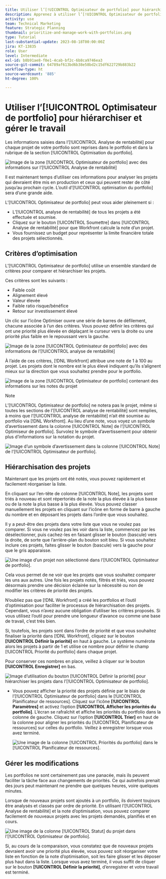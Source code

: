 ```yaml
---
title: Utiliser l’[!UICONTROL Optimisateur de portfolio] pour hiérarchiser et gérer le travail
description: Apprenez à utiliser l’[!UICONTROL Optimisateur de portfolio] pour hiérarchiser et gérer les projets au sein d’un portfolio.
activity: use
team: Technical Marketing
feature: Strategic Planning
thumbnail: prioritize-and-manage-work-with-portfolios.png
type: Tutorial
last-substantial-update: 2023-08-18T00:00:00Z
jira: KT-13835
role: User
level: Intermediate
exl-id: b8b91ae8-f0e1-4cab-bf2c-6b8ca9746ea3
source-git-commit: 64789af613bd6b38e58bd2c15df622729b883b22
workflow-type: ht
source-wordcount: '885'
ht-degree: 100%

---
```


# Utiliser l’[!UICONTROL Optimisateur de portfolio] pour hiérarchiser et gérer le travail

Les informations saisies dans l’[!UICONTROL Analyse de rentabilité] pour chaque projet de votre portfolio sont reprises dans le portfolio et dans la rubrique de la section [!UICONTROL Optimisation du portfolio].

![Image de la zone [!UICONTROL Optimisateur de portfolio] avec des informations sur l’[!UICONTROL Analyse de rentabilité]](assets/10-portfolio-management9.png)

Il est maintenant temps d’utiliser ces informations pour analyser les projets qui devraient être mis en production et ceux qui peuvent rester de côté jusqu’au prochain cycle. L’outil d’[!UICONTROL optimisation du portfolio] sera d’une grande aide.

L’[!UICONTROL Optimisateur de portfolio] peut vous aider pleinement si :

* L’[!UICONTROL analyse de rentabilité] de tous les projets a été effectuée et soumise.
* Cliquez sur le bouton [!UICONTROL Soumettre] dans [!UICONTROL Analyse de rentabilité] pour que Workfront calcule la note d’un projet.
* Vous fournissez un budget pour représenter la limite financière totale des projets sélectionnés.

## Critères d’optimisation

L’[!UICONTROL Optimisateur de portfolio] utilise un ensemble standard de critères pour comparer et hiérarchiser les projets.

Ces critères sont les suivants :

* Faible coût
* Alignement élevé
* Valeur élevée
* Faible ratio risque/bénéfice
* Retour sur investissement élevé

Un clic sur l’icône Optimiser ouvre une série de barres de défilement, chacune associée à l’un des critères. Vous pouvez définir les critères qui ont une priorité plus élevée en déplaçant le curseur vers la droite ou une priorité plus faible en le repoussant vers la gauche.

![Image de la zone [!UICONTROL Optimisateur de portfolio] avec des informations de l’[!UICONTROL analyse de rentabilité]](assets/11-portfolio-management10.png)

À l’aide de ces critères, [!DNL Workfront] attribue une note de 1 à 100 au projet. Les projets dont le nombre est le plus élevé indiquent qu’ils s’alignent mieux sur la direction que vous souhaitez prendre pour le portfolio.

![Image de la zone [!UICONTROL Optimisateur de portfolio] contenant des informations sur les notes du projet](assets/12-portfolio-management14.png)

>[!NOTE]
>
>L’[!UICONTROL Optimisateur de portfolio] ne notera pas le projet, même si toutes les sections de l’[!UICONTROL analyse de rentabilité] sont remplies, à moins que l’[!UICONTROL analyse de rentabilité] n’ait été soumise au portfolio via [!DNL Workfront]. Au lieu d’une note, vous voyez un symbole d’avertissement dans la colonne [!UICONTROL Note] de l’[!UICONTROL Optimiseur de portfolio]. Survolez le symbole d’avertissement pour obtenir plus d’informations sur la notation du projet.

![Image d’un symbole d’avertissement dans la colonne [!UICONTROL Note] de l’[!UICONTROL Optimisateur de portfolio].](assets/13-portfolio-management12.png)

## Hiérarchisation des projets

Maintenant que les projets ont été notés, vous pouvez rapidement et facilement réorganiser la liste.

En cliquant sur l’en-tête de colonne [!UICONTROL Note], les projets sont triés à nouveau et sont répertoriés de la note la plus élevée à la plus basse ou de la note la plus basse à la plus élevée. Vous pouvez classer manuellement les projets en cliquant sur l’icône en forme de barre à gauche du nombre et en déposant les projets dans l’ordre que vous souhaitez.

Il y a peut-être des projets dans votre liste que vous ne voulez pas comparer. Si vous ne voulez pas les voir dans la liste, commencez par les désélectionner, puis cachez-les en faisant glisser le bouton (bascule) vers la droite, de sorte que l’arrière-plan du bouton soit bleu. Si vous souhaitez inclure ces projets, faites glisser le bouton (bascule) vers la gauche pour que le gris apparaisse.

![Une image d’un projet non sélectionné dans l’[!UICONTROL Optimisateur de portfolio].](assets/14-portfolio-management13.png)

Cela vous permet de ne voir que les projets que vous souhaitez comparer les uns aux autres. Une fois les projets notés, filtrés et triés, vous pouvez désormais prendre une décision éclairée sur la nécessité ou non de modifier les critères de priorité des projets.

N’oubliez pas que [!DNL Workfront] a créé les portfolios et l’outil d’optimisation pour faciliter le processus de hiérarchisation des projets. Cependant, vous n’avez aucune obligation d’utiliser les critères proposés. Si vous utilisez l’outil pour prendre une longueur d’avance ou comme une base de travail, c’est très bien.

Si, toutefois, les projets sont dans l’ordre de priorité et que vous souhaitez finaliser la priorité dans [!DNL Workfront], cliquez sur le bouton **[!UICONTROL Définir la priorité]** en haut à gauche. Le système numérote alors les projets à partir de 1 et utilise ce nombre pour définir le champ [!UICONTROL Priorité du portfolio] dans chaque projet.

Pour conserver ces nombres en place, veillez à cliquer sur le bouton **[!UICONTROL Enregistrer]** en bas.

![Image d’utilisation du bouton [!UICONTROL Définir la priorité] pour hiérarchiser les projets dans l’[!UICONTROL Optimisateur de portfolio].](assets/15-portfolio-management15.png)

<!-- 
Pro-tips graphic
-->

* Vous pouvez afficher la priorité des projets définie par le biais de l’[!UICONTROL Optimisateur de portfolio] dans le [!UICONTROL Planificateur de ressources]. Cliquez sur l’icône **[!UICONTROL Paramètres]** et activez l’option **[!UICONTROL Afficher les priorités du portfolio]**. L’écran se rafraîchit et affiche les priorités du portfolio dans la colonne de gauche. Cliquez sur l’option **[!UICONTROL Trier]** en haut de la colonne pour aligner les priorités du [!UICONTROL Planificateur de ressources] sur celles du portfolio. Veillez à enregistrer lorsque vous avez terminé.

  ![Une image de la colonne [!UICONTROL Priorités du portfolio] dans le [!UICONTROL Planificateur de ressources].](assets/16-portfolio-management17.png)

## Gérer les modifications

Les portfolios ne sont certainement pas une panacée, mais ils peuvent faciliter la tâche face aux changements de priorités. Ce qui autrefois prenait des jours peut maintenant ne prendre que quelques heures, voire quelques minutes.

Lorsque de nouveaux projets sont ajoutés à un portfolio, ils doivent toujours être analysés et classés par ordre de priorité. En utilisant l’[!UICONTROL Analyse de rentabilité] et la note d’optimisation, vous pouvez comparer facilement de nouveaux projets avec les projets demandés, planifiés et en cours.

![Une image de la colonne [!UICONTROL Statut] du projet dans l’[!UICONTROL Optimisateur de portfolio].](assets/17-project-management16.png)

Si, au cours de la comparaison, vous constatez que de nouveaux projets devraient avoir une priorité plus élevée, vous pouvez soit réorganiser votre liste en fonction de la note d’optimisation, soit les faire glisser et les déposer plus haut dans la liste. Lorsque vous avez terminé, il vous suffit de cliquer sur le bouton **[!UICONTROL Définir la priorité]**, d’enregistrer et votre travail est terminé.

<!-- Learn more graphic and documentation article links

* Portfolio Optimizer overview 
* Optimize projects in the Portfolio Optimizer 
* Overview of the Portfolio Optimizer score 
* Prioritizing projects in the Portfolio Optimizer

-->
